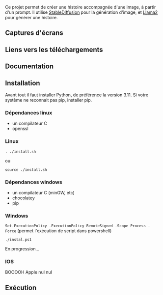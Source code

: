 
Ce projet permet de créer une histoire accompagnée d'une image, à partir d'un prompt.
Il utilise [StableDiffusion](https://github.com/CompVis/stable-diffusion) pour la génération d'image, et [Llama2](https://github.com/facebookresearch/llama) pour générer une histoire.



## Captures d'écrans

## Liens vers les téléchargements



## Documentation


## Installation

Avant tout il faut installer Python, de préférence la version 3.11.
Si votre système ne reconnait pas pip, installer pip.

### Dépendances linux

* un compilateur C
* openssl


### Linux

`. ./install.sh`

ou

`source ./install.sh`

### Dépendances windows

* un compilateur C (minGW, etc)
* chocolatey
* pip

### Windows

`Set-ExecutionPolicy -ExecutionPolicy RemoteSigned -Scope Process -Force`  (permet l'exécution de script dans powershell)

`./instal.ps1`

En progression...

### IOS
BOOOOH Apple nul nul

## Exécution


